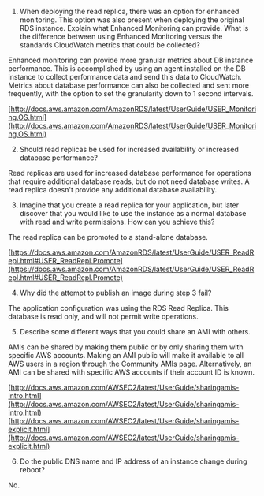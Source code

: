 1. When deploying the read replica, there was an option for enhanced monitoring. This option was also present when deploying the original RDS instance. Explain what Enhanced Monitoring can provide. What is the difference between using Enhanced Monitoring versus the standards CloudWatch metrics that could be collected?

Enhanced monitoring can provide more granular metrics about DB instance performance. This is accomplished by using an agent installed on the DB instance to collect performance data and send this data to CloudWatch. Metrics about database performance can also be collected and sent more frequently, with the option to set the granularity down to 1 second intervals.

[http://docs.aws.amazon.com/AmazonRDS/latest/UserGuide/USER_Monitoring.OS.html](http://docs.aws.amazon.com/AmazonRDS/latest/UserGuide/USER_Monitoring.OS.html)

2. Should read replicas be used for increased availability or increased database performance?

Read replicas are used for increased database performance for operations that require additional database reads, but do not need database writes. A read replica doesn't provide any additional database availability.

3. Imagine that you create a read replica for your application, but later discover that you would like to use the instance as a normal database with read and write permissions. How can you achieve this?

The read replica can be promoted to a stand-alone database.

[https://docs.aws.amazon.com/AmazonRDS/latest/UserGuide/USER_ReadRepl.html#USER_ReadRepl.Promote](https://docs.aws.amazon.com/AmazonRDS/latest/UserGuide/USER_ReadRepl.html#USER_ReadRepl.Promote)

4. Why did the attempt to publish an image during step 3 fail?

The application configuration was using the RDS Read Replica. This database is read only, and will not permit write operations.

5. Describe some different ways that you could share an AMI with others.

AMIs can be shared by making them public or by only sharing them with specific AWS accounts. Making an AMI public will make it available to all AWS users in a region through the Community AMIs page. Alternatively, an AMI can be shared with specific AWS accounts if their account ID is known.

[http://docs.aws.amazon.com/AWSEC2/latest/UserGuide/sharingamis-intro.html](http://docs.aws.amazon.com/AWSEC2/latest/UserGuide/sharingamis-intro.html)
[http://docs.aws.amazon.com/AWSEC2/latest/UserGuide/sharingamis-explicit.html](http://docs.aws.amazon.com/AWSEC2/latest/UserGuide/sharingamis-explicit.html)

6. Do the public DNS name and IP address of an instance change during reboot?

No.
